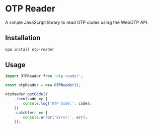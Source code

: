 # OTP Reader

A simple JavaScript library to read OTP codes using the WebOTP API.

## Installation

```sh
npm install otp-reader
```

## Usage

```javascript
import OTPReader from 'otp-reader';

const otpReader = new OTPReader();

otpReader.getCode()
    .then(code => {
        console.log('OTP Code:', code);
    })
    .catch(err => {
        console.error('Error:', err);
    });
```